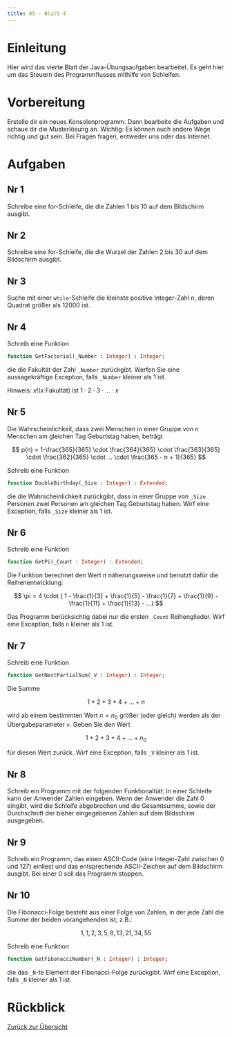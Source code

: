 ```yaml
---
title: 05 - Blatt 4
---
```


# Einleitung

Hier wird das vierte Blatt der Java-Übungsaufgaben bearbeitet. Es geht hier um
das Steuern des Programmflusses mithilfe von Schleifen.

# Vorbereitung

Erstelle dir ein neues Konsolenprogramm. Dann bearbeite die Aufgaben und schaue
dir die Musterlösung an. Wichtig: Es können auch andere Wege richtig und gut
sein. Bei Fragen fragen, entweder uns oder das Internet.

# Aufgaben

## Nr 1

Schreibe eine for-Schleife, die die Zahlen 1 bis 10 auf dem Bildschirm ausgibt.

## Nr 2

Schreibe eine for-Schleife, die die Wurzel der Zahlen 2 bis 30 auf dem
Bildschirm ausgibt.

## Nr 3

Suche mit einer `while`-Schleife die kleinste positive Integer-Zahl n, deren
Quadrat größer als 12000 ist.

## Nr 4

Schreib eine Funktion

``` Pascal
function GetFactorial(_Number : Integer) : Integer;
```

die die Fakultät der Zahl `_Number` zurückgibt. Werfen Sie eine aussagekräftige
Exception, falls `_Number` kleiner als 1 ist.

Hinweis: $x!$($x$ Fakultät) ist $1\cdot2\cdot3\cdot...\cdot{x}$

## Nr 5

Die Wahrscheinlichkeit, dass zwei Menschen in einer Gruppe von $n$ Menschen am
gleichen Tag Geburtstag haben, beträgt

$$
p(n) = 1-\frac{365}{365} \cdot \frac{364}{365} \cdot \frac{363}{365}
\cdot \frac{362}{365} \cdot ... \cdot \frac{365 - n + 1}{365}
$$

Schreib eine Funktion
``` Pascal
function DoubleBirthday(_Size : Integer) : Extended;
```
die die Wahrscheinlichkeit zurückgibt, dass in einer Gruppe von `_Size` Personen
zwei Personen am gleichen Tag Geburtstag haben. Wirf eine Exception, falls
`_Size` kleiner als 1 ist.

## Nr 6

Schreib eine Funktion
``` Pascal
function GetPi(_Count : Integer) : Extended;
```
Die Funktion berechnet den Wert $\pi$ näherungsweise und benutzt dafür die
Reihenentwicklung:

$$
\pi = 4 \cdot ( 1 - \frac{1}{3} + \frac{1}{5} -
\frac{1}{7} + \frac{1}{9} - \frac{1}{11} + \frac{1}{13} - ...)
$$

Das Programm berücksichtig dabei nur die ersten `_Count` Reihenglieder. Wirf
eine Exception, falls `n` kleiner als 1 ist.

## Nr 7

Schreib eine Funktion

``` Pascal
function GetNextPartialSum(_V : Integer) : Integer;
```

Die Summe

$$
1 + 2 + 3 + 4 + . . . + n
$$

wird ab einem bestimmten Wert $n = n_0$ größer (oder gleich) werden als der
Übergabeparameter `v`. Geben Sie den Wert

$$
1 + 2 + 3 + 4 + . . . + n_0
$$

für diesen Wert zurück. Wirf eine Exception, falls `_V` kleiner als 1 ist.

## Nr 8

Schreib ein Programm mit der folgenden Funktionaltiät:
In einer Schleife kann der Anwender Zahlen eingeben. Wenn der Anwender die Zahl
0 eingibt, wird die Schleife abgebrochen und die Gesamtsumme, sowie der
Durchschnitt der bisher eingegebenen Zahlen auf dem Bildschirm ausgegeben.

## Nr 9

Schreib ein Programm, das einen ASCII-Code (eine Integer-Zahl zwischen 0 und
  127) einliest und das entsprechende ASCII-Zeichen auf dem Bildschirm ausgibt.
  Bei einer 0 soll das Programm stoppen.

## Nr 10

Die Fibonacci-Folge besteht aus einer Folge von Zahlen, in der jede Zahl die
Summe der beiden vorangehenden ist, z.B.:

$$
1, 1, 2, 3, 5, 8, 13, 21, 34, 55
$$

Schreib eine Funktion

``` Pascal
function GetFibonacciNumber(_N : Integer) : Integer;
```

die das `_N`-te Element der Fibonacci-Folge zurückgibt. Wirf eine Exception,
falls `_N` kleiner als 1 ist.

# Rückblick

[Zurück zur Übersicht](../Index.html)
